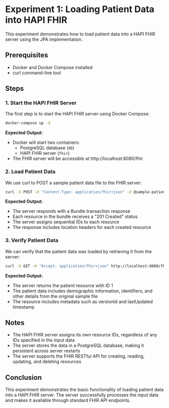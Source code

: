 # Experiment 1: Loading Patient Data into HAPI FHIR

This experiment demonstrates how to load patient data into a HAPI FHIR server using the JPA implementation.

## Prerequisites

- Docker and Docker Compose installed
- curl command-line tool

## Steps

### 1. Start the HAPI FHIR Server

The first step is to start the HAPI FHIR server using Docker Compose:

```bash
docker-compose up -d
```

**Expected Output:**
- Docker will start two containers:
  - PostgreSQL database (`db`)
  - HAPI FHIR server (`fhir`)
- The FHIR server will be accessible at http://localhost:8080/fhir

### 2. Load Patient Data

We use curl to POST a sample patient data file to the FHIR server:

```bash
curl -X POST -H "Content-Type: application/fhir+json" -d @sample-patient.json http://localhost:8080/fhir
```

**Expected Output:**
- The server responds with a Bundle transaction response
- Each resource in the bundle receives a "201 Created" status
- The server assigns sequential IDs to each resource
- The response includes location headers for each created resource

### 3. Verify Patient Data

We can verify that the patient data was loaded by retrieving it from the server:

```bash
curl -X GET -H "Accept: application/fhir+json" http://localhost:8080/fhir/Patient/1
```

**Expected Output:**
- The server returns the patient resource with ID 1
- The patient data includes demographic information, identifiers, and other details from the original sample file
- The resource includes metadata such as versionId and lastUpdated timestamp

## Notes

- The HAPI FHIR server assigns its own resource IDs, regardless of any IDs specified in the input data
- The server stores the data in a PostgreSQL database, making it persistent across server restarts
- The server supports the FHIR RESTful API for creating, reading, updating, and deleting resources

## Conclusion

This experiment demonstrates the basic functionality of loading patient data into a HAPI FHIR server. The server successfully processes the input data and makes it available through standard FHIR API endpoints.
